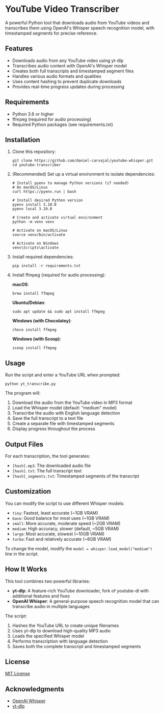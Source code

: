 # YouTube Video Transcriber

A powerful Python tool that downloads audio from YouTube videos and transcribes them using OpenAI's Whisper speech recognition model, with timestamped segments for precise reference.

## Features

- Downloads audio from any YouTube video using yt-dlp
- Transcribes audio content with OpenAI's Whisper model
- Creates both full transcripts and timestamped segment files
- Handles various audio formats and qualities
- Uses content hashing to prevent duplicate downloads
- Provides real-time progress updates during processing

## Requirements

- Python 3.6 or higher
- ffmpeg (required for audio processing)
- Required Python packages (see requirements.txt)

## Installation

1. Clone this repository:
   ```
   git clone https://github.com/daniel-carvajal/youtube-whisper.git
   cd youtube-transcriber
   ```

2. (Recommended) Set up a virtual environment to isolate dependencies:
   ```
   # Install pyenv to manage Python versions (if needed)
   # On macOS/Linux
   curl https://pyenv.run | bash
   
   # Install desired Python version
   pyenv install 3.10.0
   pyenv local 3.10.0
   
   # Create and activate virtual environment
   python -m venv venv
   
   # Activate on macOS/Linux
   source venv/bin/activate
   
   # Activate on Windows
   venv\Scripts\activate
   ```

3. Install required dependencies:
   ```
   pip install -r requirements.txt
   ```

4. Install ffmpeg (required for audio processing):
   
   **macOS**:
   ```
   brew install ffmpeg
   ```
   
   **Ubuntu/Debian**:
   ```
   sudo apt update && sudo apt install ffmpeg
   ```
   
   **Windows (with Chocolatey)**:
   ```
   choco install ffmpeg
   ```
   
   **Windows (with Scoop)**:
   ```
   scoop install ffmpeg
   ```

## Usage

Run the script and enter a YouTube URL when prompted:

```
python yt_transcribe.py
```

The program will:
1. Download the audio from the YouTube video in MP3 format
2. Load the Whisper model (default: "medium" model)
3. Transcribe the audio with English language detection
4. Save the full transcript to a text file
5. Create a separate file with timestamped segments
6. Display progress throughout the process

## Output Files

For each transcription, the tool generates:
- `[hash].mp3`: The downloaded audio file
- `[hash].txt`: The full transcript text
- `[hash]_segments.txt`: Timestamped segments of the transcript

## Customization

You can modify the script to use different Whisper models:

- `tiny`: Fastest, least accurate (~1GB VRAM)
- `base`: Good balance for most uses (~1GB VRAM)
- `small`: More accurate, moderate speed (~2GB VRAM)
- `medium`: High accuracy, slower (default, ~5GB VRAM)
- `large`: Most accurate, slowest (~10GB VRAM)
- `turbo`: Fast and relatively accurate (~6GB VRAM)

To change the model, modify the `model = whisper.load_model("medium")` line in the script.

## How It Works

This tool combines two powerful libraries:
- **yt-dlp**: A feature-rich YouTube downloader, fork of youtube-dl with additional features and fixes
- **OpenAI Whisper**: A general-purpose speech recognition model that can transcribe audio in multiple languages

The script:
1. Hashes the YouTube URL to create unique filenames
2. Uses yt-dlp to download high-quality MP3 audio
3. Loads the specified Whisper model
4. Performs transcription with language detection
5. Saves both the complete transcript and timestamped segments

## License

[MIT License](LICENSE)

## Acknowledgments

- [OpenAI Whisper](https://github.com/openai/whisper)
- [yt-dlp](https://github.com/yt-dlp/yt-dlp)